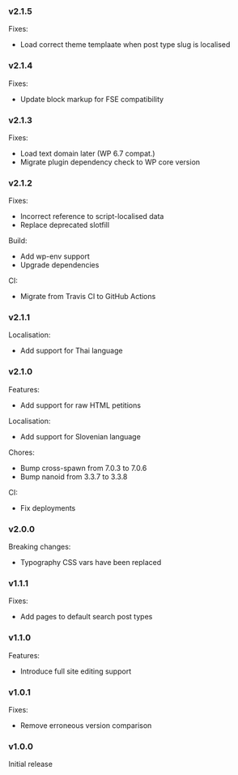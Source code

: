 ### v2.1.5
Fixes:
- Load correct theme templaate when post type slug is localised

### v2.1.4
Fixes:
- Update block markup for FSE compatibility

### v2.1.3
Fixes:
- Load text domain later (WP 6.7 compat.)
- Migrate plugin dependency check to WP core version

### v2.1.2
Fixes:
- Incorrect reference to script-localised data
- Replace deprecated slotfill

Build:
- Add wp-env support
- Upgrade dependencies

CI:
- Migrate from Travis CI to GitHub Actions

### v2.1.1
Localisation:
- Add support for Thai language

### v2.1.0
Features:
- Add support for raw HTML petitions

Localisation:
- Add support for Slovenian language

Chores:
- Bump cross-spawn from 7.0.3 to 7.0.6
- Bump nanoid from 3.3.7 to 3.3.8

CI:
- Fix deployments

### v2.0.0
Breaking changes:
- Typography CSS vars have been replaced

### v1.1.1
Fixes:
- Add pages to default search post types

### v1.1.0
Features:
- Introduce full site editing support

### v1.0.1
Fixes:
- Remove erroneous version comparison

### v1.0.0
Initial release
